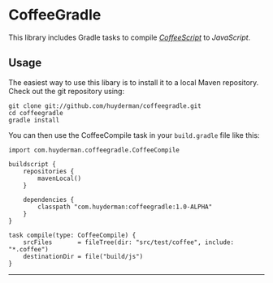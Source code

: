 # CoffeeGradle

This library includes Gradle tasks to compile *[CoffeeScript]* to *JavaScript*.

## Usage

The easiest way to use this libary is to install it to a local Maven repository.
Check out the git repository using:

    git clone git://github.com/huyderman/coffeegradle.git
    cd coffeegradle
    gradle install

You can then use the CoffeeCompile task in your `build.gradle` file like this:

    import com.huyderman.coffeegradle.CoffeeCompile

    buildscript {
        repositories {
            mavenLocal()
        }

        dependencies {
            classpath "com.huyderman:coffeegradle:1.0-ALPHA"
        }
    }

    task compile(type: CoffeeCompile) {
        srcFiles       = fileTree(dir: "src/test/coffee", include: "*.coffee")
        destinationDir = file("build/js")
    }

--------------------------------------------------------------------------------

[CoffeeScript]: http://jashkenas.github.com/coffee-script/
